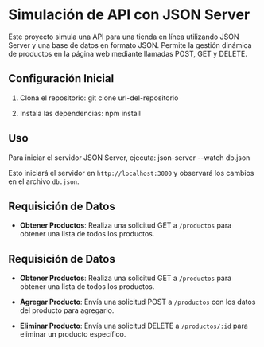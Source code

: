 # Simulación de API con JSON Server

Este proyecto simula una API para una tienda en línea utilizando JSON Server y una base de datos en formato JSON. Permite la gestión dinámica de productos en la página web mediante llamadas POST, GET y DELETE.

## Configuración Inicial

1. Clona el repositorio:
git clone url-del-repositorio

2. Instala las dependencias:
npm install


## Uso

Para iniciar el servidor JSON Server, ejecuta:
json-server --watch db.json


Esto iniciará el servidor en `http://localhost:3000` y observará los cambios en el archivo `db.json`.

## Requisición de Datos

- **Obtener Productos**: Realiza una solicitud GET a `/productos` para obtener una lista de todos los productos.

## Requisición de Datos
- **Obtener Productos**: Realiza una solicitud GET a `/productos` para obtener una lista de todos los productos.

- **Agregar Producto**: Envía una solicitud POST a `/productos` con los datos del producto para agregarlo.

- **Eliminar Producto**: Envía una solicitud DELETE a `/productos/:id` para eliminar un producto específico.
